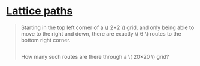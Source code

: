 # [Lattice paths](https://projecteuler.net/problem=15)

> Starting in the top left corner of a \\( 2×2 \\) grid, and only being able to move to the right and down, there are exactly \\( 6 \\) routes to the bottom right corner.
> 
> <p style="text-align: center;"><img alt="" class="dark_img" src="https://projecteuler.net/project/images/p015.png"/></p>
> 
> How many such routes are there through a \\( 20×20 \\) grid?
